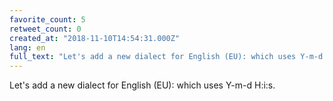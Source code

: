 ```yaml
---
favorite_count: 5
retweet_count: 0
created_at: "2018-11-10T14:54:31.000Z"
lang: en
full_text: "Let's add a new dialect for English (EU): which uses Y-m-d H:i:s."
---
```


Let's add a new dialect for English (EU): which uses Y-m-d H:i:s.
